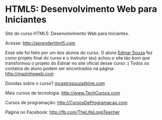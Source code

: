 # HTML5: Desenvolvimento Web para Iniciantes

Site do curso HTML5: Desenvolvimento Web para Iniciantes.

Acesse: http://aprenderhtml5.com

Esse site foi feito por um dos alunos do curso. O aluno [Edmar Souza](http://github.com/mazinhoweb)
fez como projeto final do curso e o instrutor (eu) achou o site tão bom
que transformou o projeto do Edmar no site oficial desse curso :)
Todos os contatos do aluno podem ser encontrados na página: http://mazinhoweb.com

Dúvidas sobre o curso? mcastrosouza@live.com

Mais cursos de tecnologia: http://www.TechCursos.com

Cursos de programação: http://CursosDeProgramacao.com

Página no Facebook: http://fb.com/TheLifeLongTeacher
